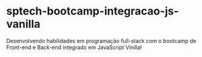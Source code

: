 # sptech-bootcamp-integracao-js-vanilla
Desenvolvendo habilidades em programação full-stack com o bootcamp de Front-end e Back-end integrado em JavaScript Vinilla!

